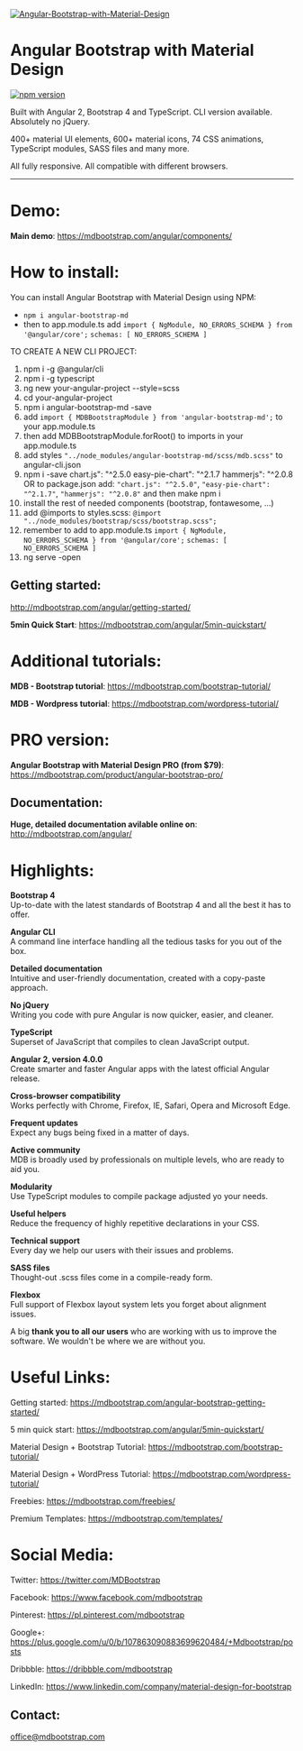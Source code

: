 [![Angular-Bootstrap-with-Material-Design]()](https://mdbootstrap.com/angular/)

# Angular Bootstrap with Material Design

[![npm version](https://badge.fury.io/js/angular-bootstrap-md.svg)](https://badge.fury.io/js/angular-bootstrap-md)

Built with Angular 2, Bootstrap 4 and TypeScript. CLI version available. Absolutely no jQuery.

400+ material UI elements, 600+ material icons, 74 CSS animations, TypeScript modules, SASS files and many more.

All fully responsive. All compatible with different browsers.

__________

# Demo:  
**Main demo**: https://mdbootstrap.com/angular/components/

# How to install:
You can install Angular Bootstrap with Material Design using NPM:
- `npm i angular-bootstrap-md`
- then to app.module.ts add
`import { NgModule, NO_ERRORS_SCHEMA } from '@angular/core';`
`schemas: [ NO_ERRORS_SCHEMA ]`

TO CREATE A NEW CLI PROJECT:
1. npm i -g @angular/cli
2. npm i -g typescript
3. ng new your-angular-project --style=scss
4. cd your-angular-project
5. npm i angular-bootstrap-md -save
6. add `import { MDBBootstrapModule } from 'angular-bootstrap-md';` to your app.module.ts
7. then add MDBBootstrapModule.forRoot() to imports in your app.module.ts
8. add styles `"../node_modules/angular-bootstrap-md/scss/mdb.scss"` to angular-cli.json
9. npm i -save chart.js": "^2.5.0 easy-pie-chart": "^2.1.7 hammerjs": "^2.0.8
OR 
to package.json add:
    `"chart.js": "^2.5.0"`,
    `"easy-pie-chart": "^2.1.7"`,
    `"hammerjs": "^2.0.8"`
    and then make npm i
10. install the rest of needed components (bootstrap, fontawesome, ...)
11. add @imports to styles.scss: 
    `@import  "../node_modules/bootstrap/scss/bootstrap.scss";`
12. remember to add to app.module.ts
`import { NgModule, NO_ERRORS_SCHEMA } from '@angular/core';`
`schemas: [ NO_ERRORS_SCHEMA ]`
13. ng serve -open

## Getting started:

http://mdbootstrap.com/angular/getting-started/

**5min Quick Start**: https://mdbootstrap.com/angular/5min-quickstart/

# Additional tutorials:

**MDB - Bootstrap tutorial**: https://mdbootstrap.com/bootstrap-tutorial/

**MDB - Wordpress tutorial**: https://mdbootstrap.com/wordpress-tutorial/

# PRO version:

**Angular Bootstrap with Material Design PRO (from $79)**: https://mdbootstrap.com/product/angular-bootstrap-pro/  

## Documentation:
**Huge, detailed documentation avilable online on**: http://mdbootstrap.com/angular/

# Highlights:  
**Bootstrap 4**  
Up-to-date with the latest standards of Bootstrap 4 and all the best it has to offer. 

**Angular CLI**  
A command line interface handling all the tedious tasks for you out of the box.

**Detailed documentation**  
Intuitive and user-friendly documentation, created with a copy-paste approach.

**No jQuery**  
Writing you code with pure Angular is now quicker, easier, and cleaner. 

**TypeScript**  
Superset of JavaScript that compiles to clean JavaScript output.  

**Angular 2, version 4.0.0**  
Create smarter and faster Angular apps with the latest official Angular release.  

**Cross-browser compatibility**  
Works perfectly with Chrome, Firefox, IE, Safari, Opera and Microsoft Edge.  

**Frequent updates**  
Expect any bugs being fixed in a matter of days.   

**Active community**  
MDB is broadly used by professionals on multiple levels, who are ready to aid you.

**Modularity**  
Use TypeScript modules to compile package adjusted yo your needs. 

**Useful helpers**  
Reduce the frequency of highly repetitive declarations in your CSS.

**Technical support**  
Every day we help our users with their issues and problems.  

**SASS files**  
Thought-out .scss files come in a compile-ready form.

**Flexbox**  
Full support of Flexbox layout system lets you forget about alignment issues.  


A big **thank you to all our users** who are working with us to improve the software. We wouldn't be where we are without you. 


# Useful Links:  

Getting started: https://mdbootstrap.com/angular-bootstrap-getting-started/  

5 min quick start: https://mdbootstrap.com/angular/5min-quickstart/  

Material Design + Bootstrap Tutorial: https://mdbootstrap.com/bootstrap-tutorial/  

Material Design + WordPress Tutorial: https://mdbootstrap.com/wordpress-tutorial/  

Freebies: https://mdbootstrap.com/freebies/  

Premium Templates: https://mdbootstrap.com/templates/  


# Social Media:  

Twitter: https://twitter.com/MDBootstrap  

Facebook: https://www.facebook.com/mdbootstrap  

Pinterest: https://pl.pinterest.com/mdbootstrap 

Google+: https://plus.google.com/u/0/b/107863090883699620484/+Mdbootstrap/posts  

Dribbble: https://dribbble.com/mdbootstrap

LinkedIn: https://www.linkedin.com/company/material-design-for-bootstrap

## Contact:
office@mdbootstrap.com
